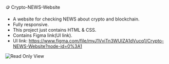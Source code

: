 🪙 Crypto-NEWS-Website
- A website for checking NEWS about crypto and blockchain.
- Fully responsive.
- This project just contains HTML & CSS.
- Contains Figma link(UI link).
- UI link: https://www.figma.com/file/myJ1VviTn3WUIZA1dVucq1/Crypto-NEWS-Website?node-id=0%3A1


![Read Only View](https://user-images.githubusercontent.com/79444570/195703291-d4648e04-f3fb-48a9-b794-ca937727c3ae.png)

